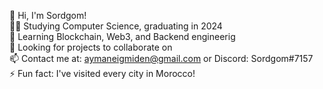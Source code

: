 👋 Hi, I'm Sordgom!   
👨‍💻 Studying Computer Science, graduating in 2024  
🌱 Learning Blockchain, Web3, and Backend engineerig   
👯 Looking for projects to collaborate on   
📫 Contact me at: aymaneigmiden@gmail.com or Discord: Sordgom#7157   
⚡ Fun fact: I've visited every city in Morocco!

